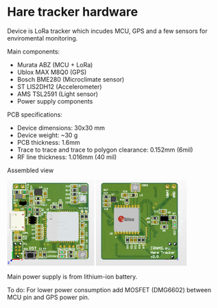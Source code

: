 # Hare tracker hardware

Device is LoRa tracker which incudes MCU, GPS and a few sensors for enviromental monitoring.

Main components:
- Murata ABZ (MCU + LoRa)
- Ublox MAX M8Q0 (GPS)
- Bosch BME280 (Microclimate sensor)
- ST LIS2DH12 (Accelerometer)
- AMS TSL2591 (Light sensor)
- Power supply components

PCB specifications:
- Device dimensions: 30x30 mm
- Device weight: ~30 g
- PCB thickness: 1.6mm 
- Trace to trace and trace to polygon clearance: 0.152mm (6mil)
- RF line thickness: 1.016mm (40 mil)

Assembled view
 
<img src="https://github.com/sakalaka8/hare-tracker-hardware/blob/master/DOC/tracker_top.PNG" height="200">			<img src="https://github.com/sakalaka8/hare-tracker-hardware/blob/master/DOC/tracker_bottom.PNG" height="200">			

Main power supply is from lithium-ion battery.

To do:
For lower power consumption add MOSFET (DMG6602) between MCU pin and GPS power pin.
